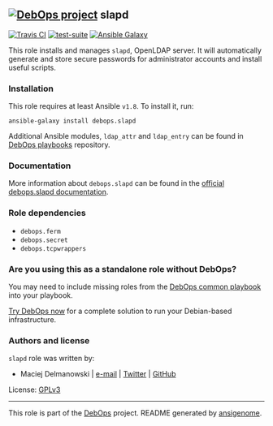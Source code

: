 ## [![DebOps project](http://debops.org/images/debops-small.png)](http://debops.org) slapd

[![Travis CI](http://img.shields.io/travis/debops/ansible-slapd.svg?style=flat)](http://travis-ci.org/debops/ansible-slapd) [![test-suite](http://img.shields.io/badge/test--suite-ansible--slapd-blue.svg?style=flat)](https://github.com/debops/test-suite/tree/master/ansible-slapd/)  [![Ansible Galaxy](http://img.shields.io/badge/galaxy-debops.slapd-660198.svg?style=flat)](https://galaxy.ansible.com/list#/roles/2243)


This role installs and manages `slapd`, OpenLDAP server. It will
automatically generate and store secure passwords for administrator
accounts and install useful scripts.

### Installation

This role requires at least Ansible `v1.8`. To install it, run:

    ansible-galaxy install debops.slapd

Additional Ansible modules, `ldap_attr` and `ldap_entry` can be found in
[DebOps playbooks](https://github.com/debops/debops-playbooks/) repository.

### Documentation

More information about `debops.slapd` can be found in the
[official debops.slapd documentation](http://docs.debops.org/en/latest/ansible/roles/debops.slapd.html).


### Role dependencies

- `debops.ferm`
- `debops.secret`
- `debops.tcpwrappers`

### Are you using this as a standalone role without DebOps?

You may need to include missing roles from the [DebOps common
playbook](https://github.com/debops/debops-playbooks/blob/master/playbooks/common.yml)
into your playbook.

[Try DebOps now](https://github.com/debops/debops) for a complete solution to run your Debian-based infrastructure.





### Authors and license

`slapd` role was written by:
- Maciej Delmanowski | [e-mail](mailto:drybjed@gmail.com) | [Twitter](https://twitter.com/drybjed) | [GitHub](https://github.com/drybjed)

License: [GPLv3](https://tldrlegal.com/license/gnu-general-public-license-v3-%28gpl-3%29)

***

This role is part of the [DebOps](http://debops.org/) project. README generated by [ansigenome](https://github.com/nickjj/ansigenome/).
